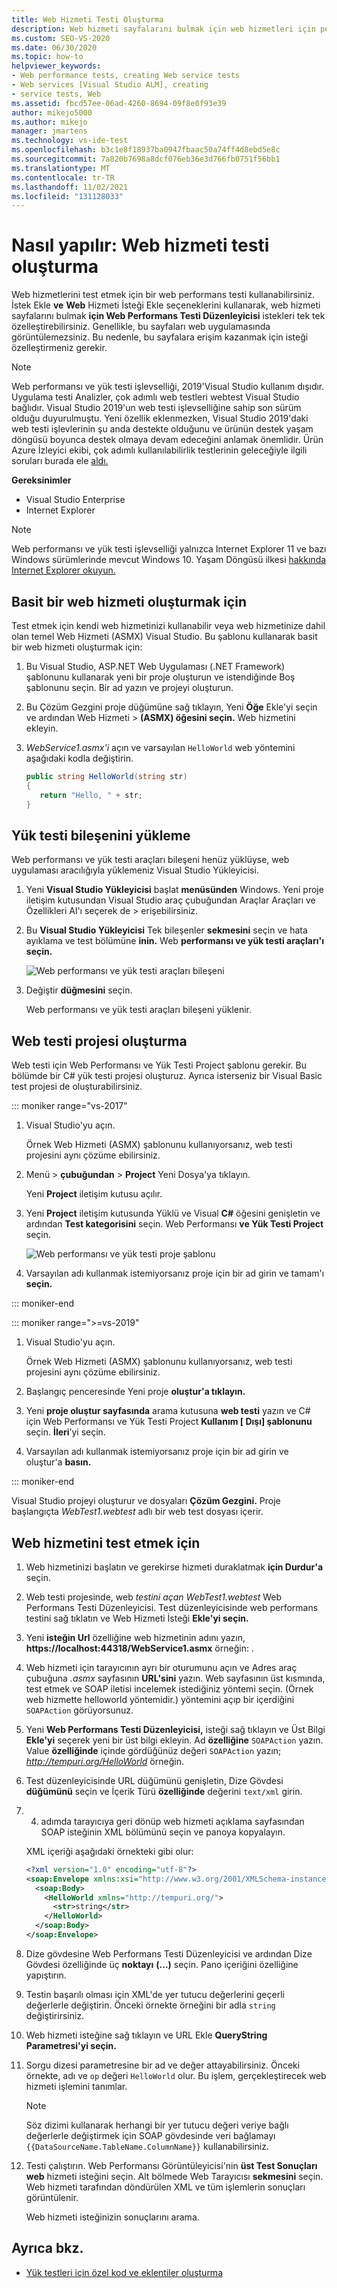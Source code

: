 ```yaml
---
title: Web Hizmeti Testi Oluşturma
description: Web hizmeti sayfalarını bulmak için web hizmetleri için performans testi kullanmayı ve Web Performans Testi Düzenleyicisi istekleri özelleştirmeyi öğrenin.
ms.custom: SEO-VS-2020
ms.date: 06/30/2020
ms.topic: how-to
helpviewer_keywords:
- Web performance tests, creating Web service tests
- Web services [Visual Studio ALM], creating
- service tests, Web
ms.assetid: fbcd57ee-06ad-4260-8694-09f8e0f93e39
author: mikejo5000
ms.author: mikejo
manager: jmartens
ms.technology: vs-ide-test
ms.openlocfilehash: b3c1e8f18937ba0947fbaac50a74ff4d8ebd5e8c
ms.sourcegitcommit: 7a820b7698a8dcf076eb36e3d766fb0751f56bb1
ms.translationtype: MT
ms.contentlocale: tr-TR
ms.lasthandoff: 11/02/2021
ms.locfileid: "131128033"
---
```

# <a name="how-to-create-a-web-service-test"></a>Nasıl yapılır: Web hizmeti testi oluşturma

Web hizmetlerini test etmek için bir web performans testi kullanabilirsiniz. İstek Ekle **ve** **Web** Hizmeti İsteği Ekle seçeneklerini kullanarak, web hizmeti sayfalarını bulmak **için Web Performans Testi Düzenleyicisi** istekleri tek tek özelleştirebilirsiniz. Genellikle, bu sayfaları web uygulamasında görüntülemezsiniz. Bu nedenle, bu sayfalara erişim kazanmak için isteği özelleştirmeniz gerekir.

>[!NOTE]
> Web performansı ve yük testi işlevselliği, 2019'Visual Studio kullanım dışıdır. Uygulama testi Analizler, çok adımlı web testleri webtest Visual Studio bağlıdır. Visual Studio [](https://devblogs.microsoft.com/devops/cloud-based-load-testing-service-eol/) 2019'un web testi işlevselliğine sahip son sürüm olduğu duyurulmuştu. Yeni özellik eklenmezken, Visual Studio 2019'daki web testi işlevlerinin şu anda destekte olduğunu ve ürünün destek yaşam döngüsü boyunca destek olmaya devam edeceğini anlamak önemlidir. Ürün Azure İzleyici ekibi, çok adımlı kullanılabilirlik testlerinin geleceğiyle ilgili soruları burada ele [aldı.](https://github.com/MicrosoftDocs/azure-docs/issues/26050#issuecomment-468814101)

**Gereksinimler**

* Visual Studio Enterprise
* Internet Explorer

>[!NOTE]
> Web performansı ve yük testi işlevselliği yalnızca Internet Explorer 11 ve bazı Windows sürümlerinde mevcut Windows 10. Yaşam Döngüsü ilkesi [hakkında Internet Explorer okuyun.](/lifecycle/faq/internet-explorer-microsoft-edge#what-is-the-lifecycle-policy-for-internet-explorer-)

## <a name="to-create-a-simple-web-service"></a>Basit bir web hizmeti oluşturmak için

Test etmek için kendi web hizmetinizi kullanabilir veya web hizmetinize dahil olan temel Web Hizmeti (ASMX) Visual Studio. Bu şablonu kullanarak basit bir web hizmeti oluşturmak için:

1. Bu Visual Studio, ASP.NET Web Uygulaması (.NET Framework) şablonunu kullanarak yeni bir proje oluşturun ve  istendiğinde Boş şablonunu seçin. Bir ad yazın ve projeyi oluşturun.

1. Bu Çözüm Gezgini proje düğümüne sağ tıklayın, Yeni **Öğe** Ekle'yi seçin ve ardından Web Hizmeti  >   **(ASMX) öğesini seçin.** Web hizmetini ekleyin.

1. *WebService1.asmx'i* açın ve varsayılan `HelloWorld` web yöntemini aşağıdaki kodla değiştirin.

   ```csharp
   public string HelloWorld(string str)
   {
      return "Hello, " + str;
   }
   ```

## <a name="install-the-load-testing-component"></a>Yük testi bileşenini yükleme

Web performansı ve yük testi araçları bileşeni henüz yüklüyse, web uygulaması aracılığıyla yüklemeniz Visual Studio Yükleyicisi.

1. Yeni **Visual Studio Yükleyicisi** başlat **menüsünden** Windows. Yeni proje iletişim kutusundan Visual Studio araç çubuğundan Araçlar Araçları ve Özellikleri Al'ı seçerek de  >   erişebilirsiniz.

1. Bu **Visual Studio Yükleyicisi** Tek bileşenler **sekmesini** seçin ve hata ayıklama ve test bölümüne **inin.** Web **performansı ve yük testi araçları'ı seçin.**

   ![Web performansı ve yük testi araçları bileşeni](media/web-perf-load-testing-tools-component.png)

1. Değiştir **düğmesini** seçin.

   Web performansı ve yük testi araçları bileşeni yüklenir.

## <a name="create-a-web-test-project"></a>Web testi projesi oluşturma

Web testi için Web Performansı ve Yük Testi Project şablonu gerekir. Bu bölümde bir C# yük testi projesi oluşturuz. Ayrıca isterseniz bir Visual Basic test projesi de oluşturabilirsiniz.

::: moniker range="vs-2017"

1. Visual Studio'yu açın.

   Örnek Web Hizmeti (ASMX) şablonunu kullanıyorsanız, web testi projesini aynı çözüme ebilirsiniz.

2. Menü  > **çubuğundan** > **Project** Yeni Dosya'ya tıklayın.

   Yeni **Project** iletişim kutusu açılır.

3. Yeni **Project** iletişim kutusunda Yüklü ve  Visual **C#** öğesini genişletin ve ardından **Test kategorisini** seçin. Web Performansı **ve Yük Testi Project** seçin.

   ![Web performansı ve yük testi proje şablonu](media/web-perf-load-test-project-template.png)

4. Varsayılan adı kullanmak istemiyorsanız proje için bir ad girin ve tamam'ı **seçin.**

::: moniker-end

::: moniker range=">=vs-2019"

1. Visual Studio'yu açın.

   Örnek Web Hizmeti (ASMX) şablonunu kullanıyorsanız, web testi projesini aynı çözüme ebilirsiniz.

2. Başlangıç penceresinde Yeni proje **oluştur'a tıklayın.**

3. Yeni **proje oluştur sayfasında** arama kutusuna **web testi** yazın ve C# için Web Performansı ve Yük Testi Project **Kullanım \[ Dışı] şablonunu** seçin. **İleri**’yi seçin.

4. Varsayılan adı kullanmak istemiyorsanız proje için bir ad girin ve oluştur'a **basın.**

::: moniker-end

   Visual Studio projeyi oluşturur ve dosyaları **Çözüm Gezgini.** Proje başlangıçta *WebTest1.webtest* adlı bir web test dosyası içerir.

## <a name="to-test-a-web-service"></a>Web hizmetini test etmek için

1. Web hizmetinizi başlatın ve gerekirse hizmeti duraklatmak **için Durdur'a** seçin.

1. Web testi projesinde, web *testini açan WebTest1.webtest* Web Performans Testi Düzenleyicisi. Test düzenleyicisinde web performans testini sağ tıklatın ve Web Hizmeti İsteği **Ekle'yi seçin.**

1. Yeni **isteğin Url** özelliğine web hizmetinin adını yazın, **https://localhost:44318/WebService1.asmx** örneğin: .

1. Web hizmeti için tarayıcının ayrı bir oturumunu açın ve Adres araç çubuğuna *.asmx* sayfasının **URL'sini** yazın. Web sayfasının üst kısmında, test etmek ve SOAP iletisi incelemek istediğiniz yöntemi seçin. (Örnek web hizmette helloworld yöntemidir.) yöntemini açıp bir içerdiğini `SOAPAction` görüyorsunuz.

1. Yeni **Web Performans Testi Düzenleyicisi,** isteği sağ tıklayın ve Üst Bilgi **Ekle'yi** seçerek yeni bir üst bilgi ekleyin. Ad **özelliğine** `SOAPAction` yazın. Value **özelliğinde** içinde gördüğünüz değeri `SOAPAction` yazın; *http://tempuri.org/HelloWorld* örneğin.

1. Test düzenleyicisinde URL düğümünü genişletin, Dize Gövdesi **düğümünü** seçin ve İçerik Türü **özelliğinde** değerini `text/xml` girin.

1. 4. adımda tarayıcıya geri dönüp web hizmeti açıklama sayfasından SOAP isteğinin XML bölümünü seçin ve panoya kopyalayın.

   XML içeriği aşağıdaki örnekteki gibi olur:

     ```xml
     <?xml version="1.0" encoding="utf-8"?>
     <soap:Envelope xmlns:xsi="http://www.w3.org/2001/XMLSchema-instance" xmlns:xsd="http://www.w3.org/2001/XMLSchema" xmlns:soap="http://schemas.xmlsoap.org/soap/envelope/">
       <soap:Body>
         <HelloWorld xmlns="http://tempuri.org/">
           <str>string</str>
         </HelloWorld>
       </soap:Body>
     </soap:Envelope>
     ```

1. Dize gövdesine Web Performans Testi Düzenleyicisi ve ardından Dize Gövdesi özelliğinde üç **noktayı** **(...)** seçin. Pano içeriğini özelliğine yapıştırın.

1. Testin başarılı olması için XML'de yer tutucu değerlerini geçerli değerlerle değiştirin. Önceki örnekte örneğini bir adla `string` değiştirirsiniz.

1. Web hizmeti isteğine sağ tıklayın ve URL Ekle **QueryString Parametresi'yi seçin.**

1. Sorgu dizesi parametresine bir ad ve değer attayabilirsiniz. Önceki örnekte, adı ve `op` değeri `HelloWorld` olur. Bu işlem, gerçekleştirecek web hizmeti işlemini tanımlar.

    > [!NOTE]
    > Söz dizimi kullanarak herhangi bir yer tutucu değeri veriye bağlı değerlerle değiştirmek için SOAP gövdesinde veri bağlamayı `{{DataSourceName.TableName.ColumnName}}` kullanabilirsiniz.

1. Testi çalıştırın. Web Performansı Görüntüleyicisi'nin **üst Test Sonuçları web** hizmeti isteğini seçin. Alt bölmede Web Tarayıcısı **sekmesini** seçin. Web hizmeti tarafından döndürülen XML ve tüm işlemlerin sonuçları görüntülenir.

   Web hizmeti isteğinizin sonuçlarını arama.

## <a name="see-also"></a>Ayrıca bkz.

- [Yük testleri için özel kod ve eklentiler oluşturma](../test/create-custom-code-and-plug-ins-for-load-tests.md)
